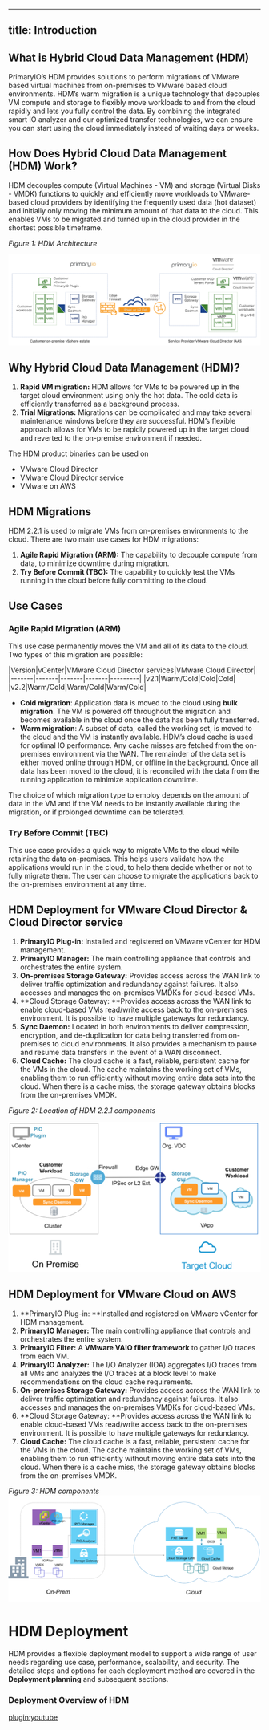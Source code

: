










---
title: Introduction
---
<!---
This file is generated by a macro preprocessor.
Dont edit this file directly but make changes in 
to the source document in macros/ 
-->

## What is Hybrid Cloud Data Management (HDM)

PrimaryIO’s HDM provides solutions to perform migrations of VMware based virtual machines from on-premises to VMware based cloud environments.  HDM’s warm migration is a unique technology that decouples VM compute and storage to flexibly move workloads to and from the cloud rapidly and lets you fully control the data.  By combining the integrated smart IO analyzer and our optimized transfer technologies, we can ensure you can start using the cloud immediately instead of waiting days or weeks.

## How Does Hybrid Cloud Data Management (HDM) Work?
HDM decouples compute (Virtual Machines - VM) and storage (Virtual Disks - VMDK) functions to quickly and efficiently move workloads to VMware-based cloud providers by identifying the frequently used data (hot dataset) and initially only moving the minimum amount of that data to the cloud. This enables VMs to be migrated and turned up in the cloud provider in the shortest possible timeframe.  


_Figure 1: HDM Architecture_

![HDM Architecture](images/arch-final.png "HDM Architecture")


## Why Hybrid Cloud Data Management (HDM)?

1. **Rapid VM migration:** HDM allows for VMs to be powered up in the target cloud environment using only the hot data.  The cold data is efficiently transferred as a background process.
1. **Trial Migrations:** Migrations can be complicated and may take several maintenance windows before they are successful.  HDM’s flexible approach allows for VMs to be rapidly powered up in the target cloud and reverted to the on-premise environment if needed. 

The HDM product binaries can be used on
* VMware Cloud Director
* VMware Cloud Director service
* VMware on AWS

## HDM Migrations

HDM 2.2.1 is used to migrate VMs from on-premises environments to the cloud. There are two main use cases for HDM migrations:

1. **Agile Rapid Migration (ARM):** The capability to decouple compute from data, to minimize downtime during migration.
2. **Try Before Commit (TBC):** The capability to quickly test the VMs running in the cloud before fully committing to the cloud.

## Use Cases

### Agile Rapid Migration (ARM)

This use case permanently moves the VM and all of its data to the cloud. Two types of this migration are possible:


|Version|vCenter|VMware Cloud Director services|VMware Cloud Director|
|-------|-------|-------|-------|---------|
|v2.1|Warm/Cold|Cold|Cold|
|v2.2|Warm/Cold|Warm/Cold|Warm/Cold|


*   **Cold migration**: Application data is moved to the cloud using **bulk migration**. The VM is powered off throughout the migration and becomes available in the cloud once the data has been fully transferred. 
*   **Warm migration**: A subset of data, called the working set, is moved to the cloud and the VM is instantly available. HDM’s cloud cache is used for optimal IO performance. Any cache misses are fetched from the on-premises environment via the WAN. The remainder of the data set is either moved online through HDM, or offline in the background. Once all data has been moved to the cloud, it is reconciled with the data from the running application to minimize application downtime.

The choice of which migration type to employ depends on the amount of data in the VM and if the VM needs to be instantly available during the migration, or if prolonged downtime can be tolerated.


### Try Before Commit (TBC)

This use case provides a quick way to migrate VMs to the cloud while retaining the data on-premises. This helps users validate how the applications would run in the cloud, to help them decide whether or not to fully migrate them. The user can choose to migrate the applications back to the on-premises environment at any time.



## HDM Deployment for VMware Cloud Director & Cloud Director service

1. **PrimaryIO Plug-in:** Installed and registered on VMware vCenter for HDM management.
2. **PrimaryIO Manager:** The main controlling appliance that controls and orchestrates the entire system.
3. **On-premises Storage Gateway:** Provides access across the WAN link to deliver traffic optimization and redundancy against failures. It also accesses and manages the on-premises VMDKs for cloud-based VMs.
4. **Cloud Storage Gateway: **Provides access across the WAN link to enable cloud-based VMs read/write access back to the on-premises environment. It is possible to have multiple gateways for redundancy.
5. **Sync Daemon:** Located in both environments to deliver compression, encryption, and de-duplication for data being transferred from on-premises to cloud environments. It also provides a mechanism to pause and resume data transfers in the event of a WAN disconnect.
6. **Cloud Cache:** The cloud cache is a fast, reliable, persistent cache for the VMs in the cloud. The cache maintains the working set of VMs, enabling them to run efficiently without moving entire data sets into the cloud. When there is a cache miss, the storage gateway obtains blocks from the on-premises VMDK.

_Figure 2: Location of HDM 2.2.1 components_

![alt_text](images/image8.png?classes=content-img "image_tooltip")

## HDM Deployment for VMware Cloud on AWS

1. **PrimaryIO Plug-in: **Installed and registered on VMware vCenter for HDM management.
2. **PrimaryIO Manager:** The main controlling appliance that controls and orchestrates the entire system.
3. **PrimaryIO Filter:** A **VMware VAIO filter framework** to gather I/O traces from each VM.
4. **PrimaryIO Analyzer:** The I/O Analyzer (IOA) aggregates I/O traces from all VMs and analyzes the I/O traces at a block level to make recommendations on the cloud cache requirements.
5. **On-premises Storage Gateway:** Provides access across the WAN link to deliver traffic optimization and redundancy against failures. It also accesses and manages the on-premises VMDKs for cloud-based VMs.
6. **Cloud Storage Gateway: **Provides access across the WAN link to enable cloud-based VMs read/write access back to the on-premises environment. It is possible to have multiple gateways for redundancy.
7. **Cloud Cache:** The cloud cache is a fast, reliable, persistent cache for the VMs in the cloud. The cache maintains the working set of VMs, enabling them to run efficiently without moving entire data sets into the cloud. When there is a cache miss, the storage gateway obtains blocks from the on-premises VMDK.

_Figure 3: HDM components_
![alt_text](images/image54.png?classes=content-img "image_tooltip")
 
# HDM Deployment

HDM provides a flexible deployment model to support a wide range of user needs regarding use case, performance, scalability, and security. The detailed steps and options for each deployment method are covered in the **Deployment planning** and subsequent sections. 

### Deployment Overview of HDM
[plugin:youtube](https://youtu.be/BtpGR64wLGQ)



